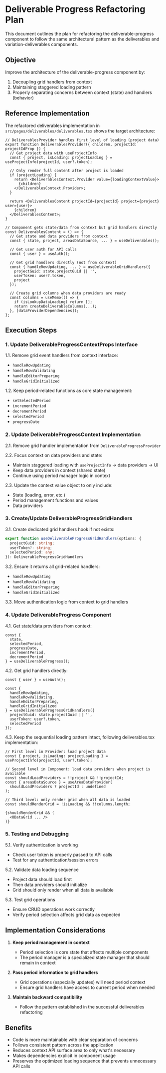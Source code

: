 # Deliverable Progress Refactoring Plan

This document outlines the plan for refactoring the deliverable-progress component to follow the same architectural pattern as the deliverables and variation-deliverables components.

## Objective

Improve the architecture of the deliverable-progress component by:
1. Decoupling grid handlers from context
2. Maintaining staggered loading pattern 
3. Properly separating concerns between context (state) and handlers (behavior)

## Reference Implementation

The refactored deliverables implementation in `src/pages/deliverables/deliverables.tsx` shows the target architecture:

```tsx
// DeliverablesProvider handles first level of loading (project data)
export function DeliverablesProvider({ children, projectId: projectIdProp }) {
  // Get project data with useProjectInfo
  const { project, isLoading: projectLoading } = useProjectInfo(projectId, user?.token);
  
  // Only render full content after project is loaded
  if (projectLoading) {
    return <DeliverablesContext.Provider value={loadingContextValue}>
      {children}
    </DeliverablesContext.Provider>;
  }
  
  return <DeliverablesContent projectId={projectId} project={project} user={user}>
    {children}
  </DeliverablesContent>;
}

// Component gets state/data from context but grid handlers directly
const DeliverablesContent = () => {
  // Get state and data providers from context
  const { state, project, areasDataSource, ... } = useDeliverables();
  
  // Get user auth for API calls
  const { user } = useAuth();
  
  // Get grid handlers directly (not from context)
  const { handleRowUpdating, ... } = useDeliverableGridHandlers({
    projectGuid: state.projectGuid || '',
    userToken: user?.token,
    project
  });

  // Create grid columns when data providers are ready
  const columns = useMemo(() => {
    if (isLookupDataLoading) return [];
    return createDeliverableColumns(...);
  }, [dataProviderDependencies]);
};
```

## Execution Steps

### 1. Update DeliverableProgressContextProps Interface

1.1. Remove grid event handlers from context interface:
- `handleRowUpdating`
- `handleRowValidating`
- `handleEditorPreparing`
- `handleGridInitialized`

1.2. Keep period-related functions as core state management:
- `setSelectedPeriod`
- `incrementPeriod`
- `decrementPeriod`
- `selectedPeriod`
- `progressDate`

### 2. Update DeliverableProgressContext Implementation

2.1. Remove grid handler implementation from `DeliverableProgressProvider`

2.2. Focus context on data providers and state:
- Maintain staggered loading with `useProjectInfo` -> data providers -> UI
- Keep data providers in context (shared state)
- Continue using period manager logic in context

2.3. Update the context value object to only include:
- State (loading, error, etc.)
- Period management functions and values
- Data providers

### 3. Create/Update DeliverableProgressGridHandlers

3.1. Create dedicated grid handlers hook if not exists:
```typescript
export function useDeliverableProgressGridHandlers(options: {
  projectGuid: string;
  userToken?: string;
  selectedPeriod: any;
}): DeliverableProgressGridHandlers
```

3.2. Ensure it returns all grid-related handlers:
- `handleRowUpdating`
- `handleRowValidating`
- `handleEditorPreparing`
- `handleGridInitialized`

3.3. Move authentication logic from context to grid handlers

### 4. Update DeliverableProgress Component

4.1. Get state/data providers from context:
```tsx
const {
  state,
  selectedPeriod,
  progressDate,
  incrementPeriod,
  decrementPeriod
} = useDeliverableProgress();
```

4.2. Get grid handlers directly:
```tsx
const { user } = useAuth();

const {
  handleRowUpdating,
  handleRowValidating,
  handleEditorPreparing,
  handleGridInitialized
} = useDeliverableProgressGridHandlers({
  projectGuid: state.projectGuid || '',
  userToken: user?.token,
  selectedPeriod
});
```

4.3. Keep the sequential loading pattern intact, following deliverables.tsx implementation:

```tsx
// First level in Provider: load project data
const { project, isLoading: projectLoading } = useProjectInfo(projectId, user?.token);

// Second level in Component: load data providers when project is available
const shouldLoadProviders = !!project && !!projectId;
const { areasDataSource } = useAreaDataProvider(
  shouldLoadProviders ? projectId : undefined
);

// Third level: only render grid when all data is loaded
const shouldRenderGrid = !isLoading && !!columns.length;

{shouldRenderGrid && (
  <ODataGrid ... />
)}
```

### 5. Testing and Debugging

5.1. Verify authentication is working
- Check user token is properly passed to API calls
- Test for any authentication/session errors

5.2. Validate data loading sequence
- Project data should load first
- Then data providers should initialize
- Grid should only render when all data is available

5.3. Test grid operations
- Ensure CRUD operations work correctly
- Verify period selection affects grid data as expected

## Implementation Considerations

1. **Keep period management in context**
   - Period selection is core state that affects multiple components
   - The period manager is a specialized state manager that should remain in context

2. **Pass period information to grid handlers**
   - Grid operations (especially updates) will need period context
   - Ensure grid handlers have access to current period when needed

3. **Maintain backward compatibility**
   - Follow the pattern established in the successful deliverables refactoring

## Benefits

- Code is more maintainable with clear separation of concerns
- Follows consistent pattern across the application
- Reduces context API surface area to only what's necessary
- Makes dependencies explicit in component usage
- Preserves the optimized loading sequence that prevents unnecessary API calls
